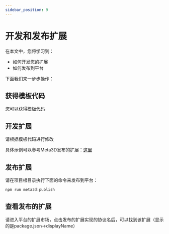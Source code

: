 ```yaml
---
sidebar_position: 9
---
```


# 开发和发布扩展

在本文中，您将学习到：

- 如何开发您的扩展
- 如何发布到平台



下面我们来一步步操作：
## 获得模板代码

您可以获得[模板代码](https://github.com/Meta3D-Technology/Meta3D/tree/master/templates/extension-template)


## 开发扩展

请根据模板代码进行修改

具体示例可以参考Meta3D发布的扩展：[这里](https://github.com/Meta3D-Technology/Meta3D/tree/master/extensions)


## 发布扩展

请在项目根目录执行下面的命令来发布到平台：
```js
npm run meta3d:publish
```


## 查看发布的扩展

请进入平台的扩展市场，点击发布的扩展实现的协议名后，可以找到该扩展（显示的是package.json->displayName）

